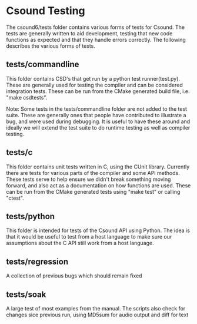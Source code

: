 # Csound Testing

The csound6/tests folder contains various forms of tests for Csound. The tests are generally written to aid development, testing that new code functions as expected and that they handle errors correctly.  The following describes the various forms of tests.

## tests/commandline
This folder contains CSD's that get run by a python test runner(test.py).  These are generally used for testing the compiler and can be considered integration tests. These can be run from the CMake generated build file, i.e. "make csdtests". 

Note: Some tests in the tests/commandline folder are not added to the test suite.  These are generally ones that people have contributed to illustrate a bug, and were used during debugging.  It is useful to have these around and ideally we will extend the test suite to do runtime testing as well as compiler testing.


## tests/c 

This folder contains unit tests written in C, using the CUnit library.  Currently there are tests for various parts of the compiler and some API methods. These tests serve to help ensure we didn't break something moving forward, and also act as a documentation on how functions are used.  These can be run from the CMake generated tests using "make test" or calling "ctest". 

## tests/python 

This folder is intended for tests of the Csound API using Python.  The idea is that it would be useful to test from a host language to make sure our assumptions about the C API still work from a host language.

## tests/regression

A collection of previous bugs which should remain fixed

## tests/soak

A large test of most examples from the manual.  The scripts also check for changes sice previous run, using MD5sum for audio output and diff for text

